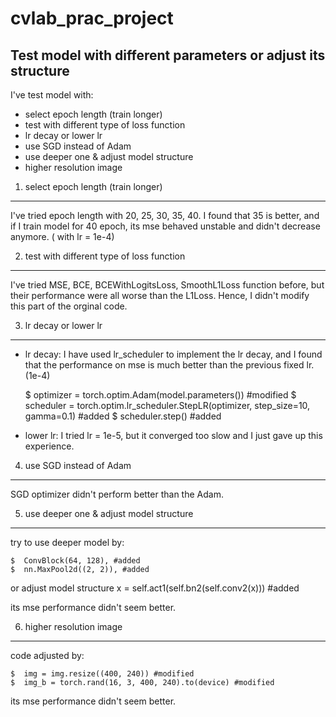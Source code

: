 # cvlab_prac_project
Test model with different parameters or adjust its structure
--------------------------------------------------------------------------


  I've test model with:

*   select epoch length (train longer)
*   test with different type of loss function
*   lr decay or lower lr
*   use SGD instead of Adam
*   use deeper one & adjust model structure
*   higher resolution image

1.  select epoch length (train longer)
-------------------------------------------------------------------------

I've tried epoch length with 20, 25, 30, 35, 40. I found that 35 is better, and if I train
model for 40 epoch, its mse behaved unstable and didn't decrease anymore. ( with lr = 1e-4)


2.  test with different type of loss function
-------------------------------------------------------------------------

I've tried MSE, BCE, BCEWithLogitsLoss, SmoothL1Loss function before, but their performance
were all worse than the L1Loss. Hence, I didn't modify this part of the orginal code. 


3.  lr decay or lower lr
-------------------------------------------------------------------------

+ lr decay:
I have used lr_scheduler to implement the lr decay, and I found that the performance on mse
is much better than the previous fixed lr. (1e-4)

    $  optimizer = torch.optim.Adam(model.parameters()) #modified
    $  scheduler = torch.optim.lr_scheduler.StepLR(optimizer, step_size=10, gamma=0.1) #added
    $  scheduler.step() #added

+ lower lr:
I tried lr = 1e-5, but it converged too slow and I just gave up this experience.

4.  use SGD instead of Adam
------------------------------------------------------------------------

SGD optimizer didn't perform better than the Adam.

5.  use deeper one & adjust model structure
------------------------------------------------------------------------

try to use deeper model by:

    $  ConvBlock(64, 128), #added
    $  nn.MaxPool2d((2, 2)), #added

or adjust model structure
x = self.act1(self.bn2(self.conv2(x))) #added

its mse performance didn't seem better.

6.  higher resolution image
------------------------------------------------------------------------

code adjusted by:

    $  img = img.resize((400, 240)) #modified
    $  img_b = torch.rand(16, 3, 400, 240).to(device) #modified 

its mse performance didn't seem better.
